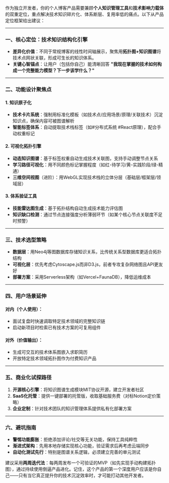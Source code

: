 作为独立开发者，你的个人博客产品需要兼顾**个人知识管理工具**和**技术影响力载体**的双重定位，重点解决技术知识碎片化、体系断层、复用率低的痛点。以下从产品定位框架给出建议：

------

### **一、核心定位：技术知识结构化引擎**

- **差异化价值**：不同于常规博客的线性时间轴展示，聚焦用**拓扑图+知识图谱**将技术点网状关联，形成可生长的知识体系。
- **关键心智锚点**：让用户（包括你自己）能清晰回答 **"我现在掌握的技术如何构成一个完整能力模型？下一步该学什么？"**

------

### **二、功能设计聚焦点**

#### 1. **知识原子化**

- **技术卡片系统**：强制用标准化模板（如技术点/应用场景/原理/关联技术）沉淀知识点，确保内容可被图谱解析
- **智能标签体系**：自动提取技术栈标签（如#分布式系统 #React原理），配合手动权重标记

#### 2. **可视化拓扑引擎**

- **动态知识图谱**：基于标签权重自动生成技术关联图，支持手动调整节点关系
- **学习路径可视化**：用不同颜色标记掌握程度（如红-待学习/黄-实践阶段/绿-精通）
- **三维空间视图**（进阶）：用WebGL实现技术栈的立体分层（基础层/框架层/领域层）

#### 3. **体系验证工具**

- **技能雷达图生成**：基于拓扑结构自动生成技术能力评估图
- **知识缺口检测**：通过节点连接强度分析薄弱环节（如某个核心节点关联度不足时预警）

------

### **三、技术选型策略**

- **数据层**：用Neo4j等图数据库存储知识关系，比传统关系型数据库更适合拓扑结构
- **可视化层**：优先考虑Cytoscape.js而非D3.js，前者专攻复杂网络图且API更友好
- **部署方案**：采用Serverless架构（如Vercel+FaunaDB），降低运维成本

------

### **四、用户场景延伸**

#### 对内（个人使用）：

- 面试复盘时快速调取特定技术领域的完整知识链
- 启动新项目时检索已有技术方案的可复用组件

#### 对外（价值输出）：

- 生成可交互的技术体系图嵌入求职简历
- 开放特定技术领域拓扑图作为付费知识产品

------

### **五、商业化试探路径**

1. **开源核心引擎**：将知识图谱生成模块MIT协议开源，建立开发者社区
2. **SaaS化托管**：提供一键部署的托管版，收取基础服务费（对标Notion定价策略）
3. **企业定制**：针对技术团队的知识管理体系提供私有化部署方案

------

### **六、避坑指南**

- **警惕功能膨胀**：拒绝添加评论/社交等无关功能，保持工具纯粹性
- **渐进式架构**：先用本地存储实现核心功能，验证需求后再考虑云端同步
- **自动化测试先行**：特别是图谱关系逻辑，必须建立完善的单元测试

建议采用**两周迭代法**：每两周发布一个可验证的MVP（如先实现手动构建拓扑图），通过持续使用倒逼产品进化。记住，这个产品的第一个深度用户应该是你自己——只有当它真正提升你的技术沉淀效率时，才可能打动其他开发者。